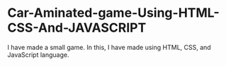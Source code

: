 # Car-Aminated-game-Using-HTML-CSS-And-JAVASCRIPT
I have made a small game. In this, I have made using HTML, CSS, and JavaScript language.
